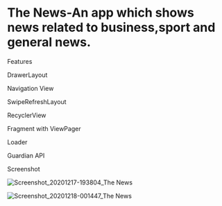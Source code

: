 # The News-An app which shows news related to business,sport and general news.

Features

DrawerLayout


Navigation View


SwipeRefreshLayout



RecyclerView


Fragment with ViewPager


Loader


Guardian API


Screenshot


![Screenshot_20201217-193804_The News](https://user-images.githubusercontent.com/65516859/102535329-13873200-40ce-11eb-9f8c-c5426cafb3bf.jpg)



![Screenshot_20201218-001447_The News](https://user-images.githubusercontent.com/65516859/102535365-213cb780-40ce-11eb-96d6-224942aa43bd.jpg)



